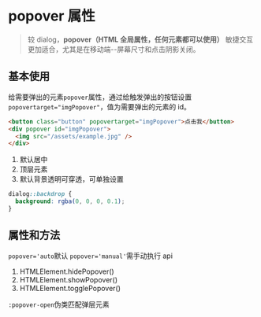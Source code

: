 # popover 属性

> 较 dialog，**popover（HTML 全局属性，任何元素都可以使用）** 敏捷交互更加适合，尤其是在移动端--屏幕尺寸和点击阴影关闭。

## 基本使用

给需要弹出的元素`popover`属性，通过给触发弹出的按钮设置`popovertarget="imgPopover"`，值为需要弹出的元素的 id。

```html
<button class="button" popovertarget="imgPopover">点击我</button>
<div popover id="imgPopover">
  <img src="/assets/example.jpg" />
</div>
```

1. 默认居中
2. 顶层元素
3. 默认背景透明可穿透，可单独设置

```css
dialog::backdrop {
  background: rgba(0, 0, 0, 0.1);
}
```

## 属性和方法

`popover='auto`默认
`popover='manual'`需手动执行 api

1. HTMLElement.hidePopover()
2. HTMLElement.showPopover()
3. HTMLElement.togglePopover()

`:popover-open`伪类匹配弹层元素
